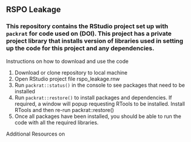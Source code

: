 ## RSPO Leakage
### This repository contains the RStudio project set up with `packrat` for code used on (DOI). This project has a private project library that installs version of libraries used in setting up the code for this project and any dependencies.

Instructions on how to download and use the code

1. Download or clone repository to local machine
2. Open RStudio project file rspo_leakage.rnw
3. Run `packrat::status()` in the console to see packages that need to be installed
4. Run `packrat::restore()` to install packages and dependencies. If required, a window will popup requesting RTools to be installed. Install RTools and then re-run packrat::restore()
5. Once all packages have been installed, you should be able to run the code with all the required libraries.

Additional Resources on 




 

